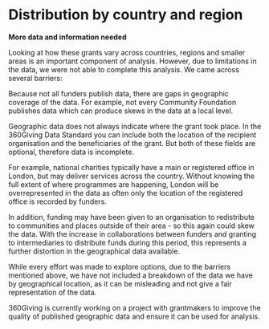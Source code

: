 # Distribution by country and region

**More data and information needed**

Looking at how these grants vary across countries, regions and smaller areas is an important component of analysis. However, due to limitations in the data, we were not able to complete this analysis. We came across several barriers:

Because not all funders publish data, there are gaps in geographic coverage of the data. For example, not every Community Foundation publishes data which can produce skews in the data at a local level.

Geographic data does not always indicate where the grant took place. In the 360Giving Data Standard you can include both the location of the recipient organisation and the beneficiaries of the grant. But both of these fields are optional, therefore data is incomplete.

For example, national charities typically have a main or registered office in London, but may deliver services across the country. Without knowing the full extent of where programmes are happening, London will be overrepresented in the data as often only the location of the registered office is recorded by funders. 

In addition, funding may have been given to an organisation to redistribute to communities and places outside of their area - so this again could skew the data. With the increase in collaborations between funders and granting to intermediaries to distribute funds during this period, this represents a further distortion in the geographical data available.

While every effort was made to explore options, due to the barriers mentioned above, we have not included a breakdown of the data we have by geographical location, as it can be misleading and not give a fair representation of the data. 

360Giving is currently working on a project with grantmakers to improve the quality of published geographic data and ensure it can be used for analysis.
